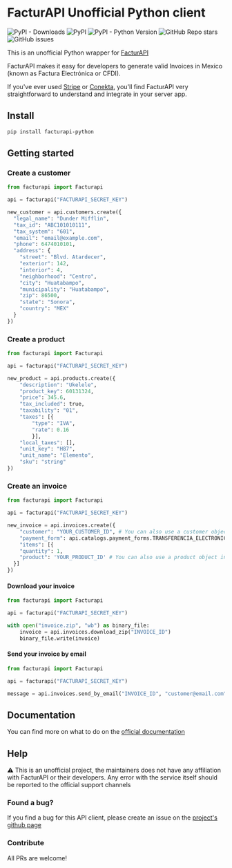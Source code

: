 # FacturAPI Unofficial Python client

![PyPI - Downloads](https://img.shields.io/pypi/dm/facturapi-python?logoColor=yellow&style=for-the-badge) ![PyPI](https://img.shields.io/pypi/v/facturapi-python?label=Latest&logo=pypi&logoColor=yellow&style=for-the-badge) ![PyPI - Python Version](https://img.shields.io/pypi/pyversions/facturapi-python?logo=python&logoColor=yellow&style=for-the-badge) ![GitHub Repo stars](https://img.shields.io/github/stars/TI-Sin-Problemas/facturapi-python?logo=github&style=for-the-badge) ![GitHub issues](https://img.shields.io/github/issues/TI-Sin-Problemas/facturapi-python?logo=github&style=for-the-badge)

This is an unofficial Python wrapper for [FacturAPI](https://facturapi.io/)

FacturAPI makes it easy for developers to generate valid Invoices in Mexico (known as Factura Electrónica or CFDI).

If you've ever used [Stripe](https://stripe.com/) or [Conekta](https://conekta.io/), you'll find FacturAPI very straightforward to understand and integrate in your server app.

## Install

```bash
pip install facturapi-python
```

## Getting started

### Create a customer

```python
from facturapi import Facturapi

api = facturapi("FACTURAPI_SECRET_KEY")

new_customer = api.customers.create({
  "legal_name": "Dunder Mifflin",
  "tax_id": "ABC101010111",
  "tax_system": "601",
  "email": "email@example.com",
  "phone": 6474010101,
  "address": {
    "street": "Blvd. Atardecer",
    "exterior": 142,
    "interior": 4,
    "neighborhood": "Centro",
    "city": "Huatabampo",
    "municipality": "Huatabampo",
    "zip": 86500,
    "state": "Sonora",
    "country": "MEX"
  }
})

```

### Create a product

```python
from facturapi import Facturapi

api = facturapi("FACTURAPI_SECRET_KEY")

new_product = api.products.create({
    "description": "Ukelele",
    "product_key": 60131324,
    "price": 345.6,
    "tax_included": true,
    "taxability": "01",
    "taxes": [{
        "type": "IVA",
        "rate": 0.16
        }],
    "local_taxes": [],
    "unit_key": "H87",
    "unit_name": "Elemento",
    "sku": "string"
})

```

### Create an invoice

```python
from facturapi import Facturapi

api = facturapi("FACTURAPI_SECRET_KEY")

new_invoice = api.invoices.create({
    "customer": "YOUR_CUSTOMER_ID", # You can also use a customer object instead
    "payment_form": api.catalogs.payment_forms.TRANSFERENCIA_ELECTRONICA,
    "items": [{
    "quantity": 1,
    "product": 'YOUR_PRODUCT_ID' # You can also use a product object instead
  }]
})

```

#### Download your invoice

```python
from facturapi import Facturapi

api = facturapi("FACTURAPI_SECRET_KEY")

with open("invoice.zip", "wb") as binary_file:
    invoice = api.invoices.download_zip("INVOICE_ID")
    binary_file.write(invoice)

```

#### Send your invoice by email

```python
from facturapi import Facturapi

api = facturapi("FACTURAPI_SECRET_KEY")

message = api.invoices.send_by_email("INVOICE_ID", "customer@email.com")

```

## Documentation

You can find more on what to do on the [official documentation](http://docs.facturapi.io.)

## Help

:warning: This is an unofficial project, the maintainers does not have any affiliation with FacturAPI or their developers. Any error with the service itself should be reported to the official support channels

### Found a bug?

If you find a bug for this API client, please create an issue on the [project's github page](https://github.com/TI-Sin-Problemas/facturapi-python/issues)

### Contribute

All PRs are welcome!
